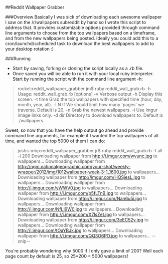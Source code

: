 ##Reddit Wallpaper Grabber

###Overview
Basically I was sick of downloading each awesome wallpaper I saw on the /r/wallpapers subreddit  by hand so I wrote this script to address that. It provides customizable options provided through command line arguments to choose from the top wallpapers based on a timeframe, and from the new wallpapers being posted. Ideally you could add this to a cron/launchd/scheduled task to download the best wallpapers to add to your desktop rotation :)

###Running
* Start by saving, forking or cloning the script locally as a .rb file.
* Once saved you will be able to run it with your local ruby interpreter. Start by running the script with the command line argument -h:

>rocket:reddit_wallpaper_grabber jm$ ruby reddit_wall_grab.rb -h
>Usage: reddit_wall_grab.rb [options]
>	-v                               Verbose output
>	-h                               Display this screen.
>	-t time                          Grab the top wallpapers with specified time (hour, day, month, year, all).
>	-l N                             If We should limit how many 'pages' we traverse. Default is 20.
>	-n                               Grab the newest wallpapers.
>	-i                               Use imgur image links only.
>	-d dir                           Directory to download wallpapers to. Default is ./wallpapers. 

Sweet, so now that you have the help output go ahead and provide command line arguments, for example if I wanted the top wallpapers of all time, and wanted the top 5000 of them I can do:
>joshs-mbp:reddit_wallpaper_grabber jr$ ruby reddit_wall_grab.rb -t all -l 200
>Downloading wallpaper from http://i.imgur.com/wvunc.jpg to wallpapers...
>Downloading wallpaper from http://ngm.nationalgeographic.com/your-shot/weekly-wrapper/2012/img/1012wallpaper-week-3-1_1600.jpg to wallpapers...
>Downloading wallpaper from http://imgur.com/HQSjesL.jpg to wallpapers...
>Downloading wallpaper from http://i.imgur.com/yWWV0.jpg to wallpapers...
>Downloading wallpaper from http://i.imgur.com/p5fLTnB.jpg to wallpapers...
>Downloading wallpaper from http://i.imgur.com/Nan6u5i.jpg to wallpapers...
>Downloading wallpaper from http://i.imgur.com/NfLI9W0.jpg to wallpapers...
>Downloading wallpaper from http://i.imgur.com/X7lsZet.jpg to wallpapers...
>Downloading wallpaper from http://i.imgur.com/3eEC52y.jpg to wallpapers...
>Downloading wallpaper from http://i.imgur.com/tOaYBJk.jpg to wallpapers...
>Downloading wallpaper from http://i.imgur.com/QQ3O6PO.jpg to wallpapers...
>--snip--

You're probably wondering why 5000 if I only gave a limit of 200? Well each page count by default is 25, so 25*200 = 5000 wallpapers!
